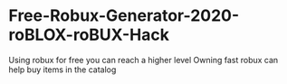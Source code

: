 # Free-Robux-Generator-2020-roBLOX-roBUX-Hack
Using robux for free you can reach a higher level Owning fast robux can help buy items in the catalog
